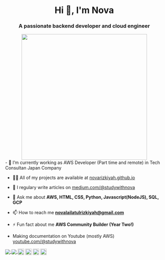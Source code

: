 <h1 align="center">Hi 👋, I'm Nova</h1>
<h3 align="center">A passionate backend developer and cloud engineer</h3>
<div id="header" align="center">
  <img src="https://media.giphy.com/media/L1R1tvI9svkIWwpVYr/giphy.gif" width="400"/>
</div>
- 🔭 I’m currently working as AWS Developer (Part time and remote) in Tech Consultan Japan Company

- 👨‍💻 All of my projects are available at [novarizkiyah.github.io](https://novarizkiyah.github.io/)

- 📝 I regulary write articles on [medium.com/@studywithnova](https://medium.com/@studywithnova)

- 💬 Ask me about **AWS, HTML, CSS, Python, Javascript(NodeJS), SQL, GCP**

- 📫 How to reach me **novalailatulrizkiyah@gmail.com**

- ⚡ Fun fact about me **AWS Community Builder (Year Two!)**

- Making documentation on Youtube (mostly AWS) [youtube.com/@studywithnova](https://www.youtube.com/@studywithnova)

<a href="https://github.com/novarizkiyah">
  <img align="center" src="https://github-readme-stats.vercel.app/api?username=novarizkiyah&show_icons=true&theme=radical">
</a>
<a href="https://github.com/novarizkiyah">
 <img align="center" src="https://github-readme-stats.vercel.app/api?username=novarizkiyah&show_icons=true&theme=radical>
</a>

<p align="center">
<a href="https://twitter.com/novarizkiyah" target="blank"><img align="center" src="https://cdn.jsdelivr.net/npm/simple-icons@3.0.1/icons/twitter.svg" alt="shafinrahman15" height="20" width="20" /></a>
<a href="https://www.linkedin.com/in/nova-rizkiyah/" target="blank"><img align="center" src="https://cdn.jsdelivr.net/npm/simple-icons@3.0.1/icons/linkedin.svg" alt="shafinrahman" height="20" width="20" /></a>
<a href="https://www.youtube.com/channel/UC7C9T9xXEJvdKufHTmfvSxg" target="blank"><img align="center" src="https://cdn.jsdelivr.net/npm/simple-icons@3.0.1/icons/youtube.svg" alt="shafinr98" height="20" width="20" /></a>
<a href="https://instagram.com/studywithnova/" target="blank"><img align="center" src="https://cdn.jsdelivr.net/npm/simple-icons@3.0.1/icons/instagram.svg" alt="shafin.dev" height="20" width="20" /></a>
</p>
